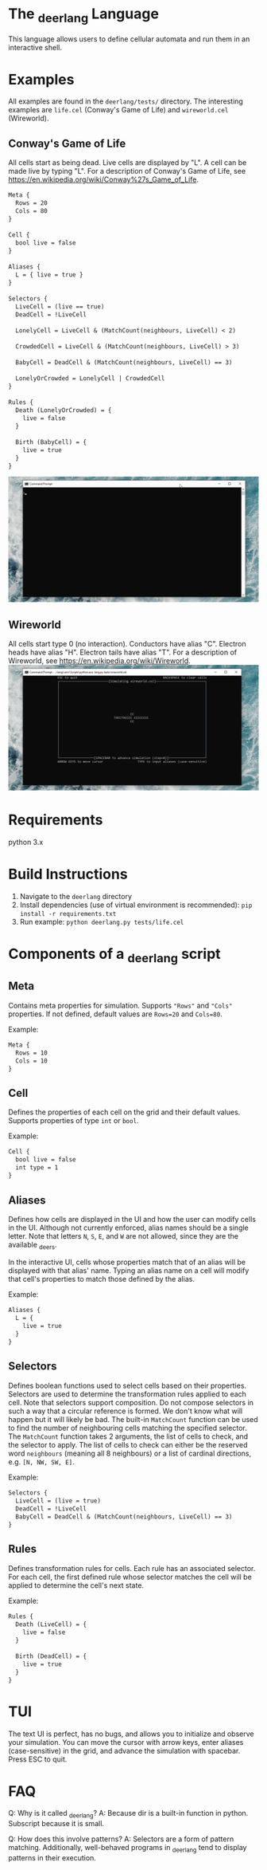 # The <sub>deerlang</sub> Language
This language allows users to define cellular automata and run them in an interactive shell.

# Examples
All examples are found in the `deerlang/tests/` directory. The interesting examples are `life.cel` (Conway's Game of Life) and `wireworld.cel` (Wireworld).

## Conway's Game of Life
All cells start as being dead. Live cells are displayed by "L". A cell can be made live by typing "L". For a description of Conway's Game of Life, see https://en.wikipedia.org/wiki/Conway%27s_Game_of_Life.
```
Meta {
  Rows = 20
  Cols = 80
}

Cell {
  bool live = false
}

Aliases {
  L = { live = true }
}

Selectors {
  LiveCell = (live == true)
  DeadCell = !LiveCell

  LonelyCell = LiveCell & (MatchCount(neighbours, LiveCell) < 2)

  CrowdedCell = LiveCell & (MatchCount(neighbours, LiveCell) > 3)

  BabyCell = DeadCell & (MatchCount(neighbours, LiveCell) == 3)

  LonelyOrCrowded = LonelyCell | CrowdedCell
}

Rules {
  Death (LonelyOrCrowded) = {
    live = false
  }

  Birth (BabyCell) = {
    live = true
  }
}
```
![](gifs/deerlang_life.gif)

## Wireworld
All cells start type 0 (no interaction). Conductors have alias "C". Electron heads have alias "H". Electron tails have alias "T". For a description of Wireworld, see https://en.wikipedia.org/wiki/Wireworld.
![](gifs/deerlang_wireworld.gif)

# Requirements
python 3.x

# Build Instructions
1. Navigate to the `deerlang` directory
2. Install dependencies (use of virtual environment is recommended): `pip install -r requirements.txt`
3. Run example: `python deerlang.py tests/life.cel`

# Components of a <sub>deerlang</sub> script
## Meta
Contains meta properties for simulation. Supports `"Rows"` and `"Cols"` properties. If not defined, default values are `Rows=20` and `Cols=80`.

Example:
```
Meta {
  Rows = 10
  Cols = 10  
}
```

## Cell
Defines the properties of each cell on the grid and their default values. Supports properties of type `int` or `bool`.

Example:
```
Cell {
  bool live = false
  int type = 1
}
```

## Aliases
Defines how cells are displayed in the UI and how the user can modify cells in the UI. Although not currently enforced, alias names should be a single letter. Note that letters `N`, `S`, `E`, and `W` are not allowed, since they are the available <sub>deers</sub>.

In the interactive UI, cells whose properties match that of an alias will be displayed with that alias' name. Typing an alias name on a cell will modify that cell's properties to match those defined by the alias.

Example:
```
Aliases {
  L = {
    live = true
  }
}
```

## Selectors
Defines boolean functions used to select cells based on their properties. Selectors are used to determine the transformation rules applied to each cell. Note that selectors support composition. Do not compose selectors in such a way that a circular reference is formed. We don't know what will happen but it will likely be bad. The built-in `MatchCount` function can be used to find the number of neighbouring cells matching the specified selector. The `MatchCount` function takes 2 arguments, the list of cells to check, and the selector to apply. The list of cells to check can either be the reserved word `neighbours` (meaning all 8 neighbours) or a list of cardinal directions, e.g. `[N, NW, SW, E]`.

Example:
```
Selectors {
  LiveCell = (live = true)
  DeadCell = !LiveCell
  BabyCell = DeadCell & (MatchCount(neighbours, LiveCell) == 3)
}
```

## Rules
Defines transformation rules for cells. Each rule has an associated selector. For each cell, the first defined rule whose selector matches the cell will be applied to determine the cell's next state.

Example:
```
Rules {
  Death (LiveCell) = {
    live = false
  }

  Birth (DeadCell) = {
    live = true
  }
}
```

# TUI
The text UI is perfect, has no bugs, and allows you to initialize and observe your simulation. You can move the cursor with arrow keys, enter aliases (case-sensitive) in the grid, and advance the simulation with spacebar. Press ESC to quit.

# FAQ
Q: Why is it called <sub>deerlang</sub>?
A: Because dir is a built-in function in python. Subscript because it is small.

Q: How does this involve patterns?
A: Selectors are a form of pattern matching. Additionally, well-behaved programs in <sub>deerlang</sub> tend to display patterns in their execution.
